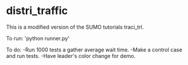 # distri_traffic

This is a modified version of the SUMO tutorials traci_trl.

To run:
'python runner.py'

To do:
-Run 1000 tests a gather average wait time.
-Make a control case and run tests.
-Have leader's color change for demo.
